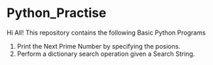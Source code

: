 # Python_Practise
Hi All!
This repository contains the following Basic Python Programs
1. Print the Next Prime Number by specifying the posions.
2. Perform a dictionary search operation given a Search String. 

